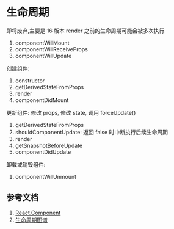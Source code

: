 <!--
 * @Author: SilvesterChiao
 * @Date: 2020-05-29 11:22:50
 * @LastEditors: SilvesterChiao
 * @LastEditTime: 2020-12-24 21:21:41
-->

# 生命周期

即将废弃,主要是 16 版本 render 之前的生命周期可能会被多次执行

1. componentWillMount
1. componentWillReceiveProps
1. componentWillUpdate

创建组件:

1. constructor
1. getDerivedStateFromProps
1. render
1. componentDidMount

更新组件: 修改 props, 修改 state, 调用 forceUpdate()

1. getDerivedStateFromProps
1. shouldComponentUpdate: 返回 false 时中断执行后续生命周期
1. render
1. getSnapshotBeforeUpdate
1. componentDidUpdate

卸载或销毁组件:

1. componentWillUnmount

## 参考文档

1. [React.Component](https://react.docschina.org/docs/react-component.html)
1. [生命周期图谱](https://projects.wojtekmaj.pl/react-lifecycle-methods-diagram/)
